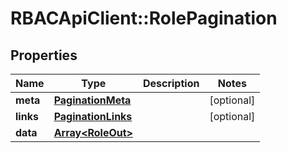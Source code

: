 # RBACApiClient::RolePagination

## Properties
Name | Type | Description | Notes
------------ | ------------- | ------------- | -------------
**meta** | [**PaginationMeta**](PaginationMeta.md) |  | [optional] 
**links** | [**PaginationLinks**](PaginationLinks.md) |  | [optional] 
**data** | [**Array&lt;RoleOut&gt;**](RoleOut.md) |  | 


